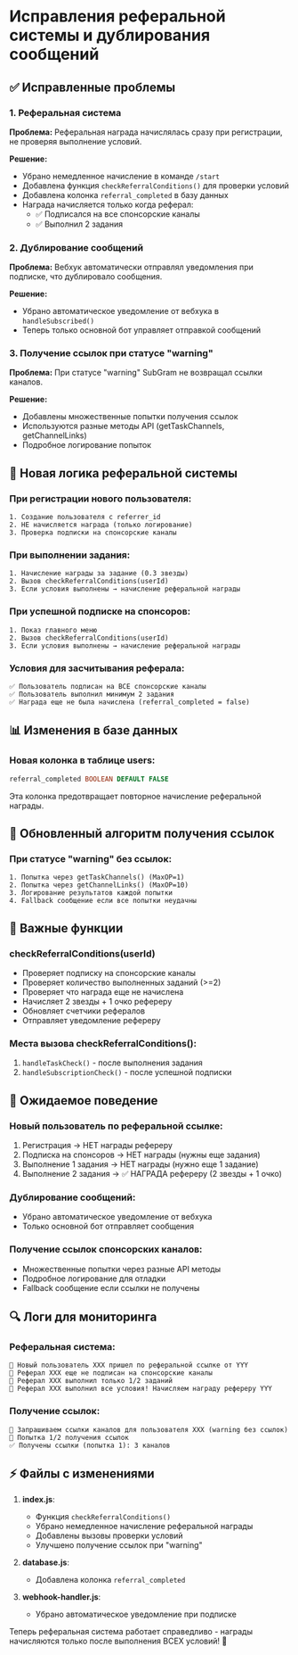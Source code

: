 # Исправления реферальной системы и дублирования сообщений

## ✅ Исправленные проблемы

### 1. Реферальная система
**Проблема:** Реферальная награда начислялась сразу при регистрации, не проверяя выполнение условий.

**Решение:**
- Убрано немедленное начисление в команде `/start`
- Добавлена функция `checkReferralConditions()` для проверки условий
- Добавлена колонка `referral_completed` в базу данных
- Награда начисляется только когда реферал:
  - ✅ Подписался на все спонсорские каналы
  - ✅ Выполнил 2 задания

### 2. Дублирование сообщений
**Проблема:** Вебхук автоматически отправлял уведомления при подписке, что дублировало сообщения.

**Решение:**
- Убрано автоматическое уведомление от вебхука в `handleSubscribed()`
- Теперь только основной бот управляет отправкой сообщений

### 3. Получение ссылок при статусе "warning"
**Проблема:** При статусе "warning" SubGram не возвращал ссылки каналов.

**Решение:**
- Добавлены множественные попытки получения ссылок
- Используются разные методы API (getTaskChannels, getChannelLinks)
- Подробное логирование попыток

## 🔧 Новая логика реферальной системы

### При регистрации нового пользователя:
```
1. Создание пользователя с referrer_id
2. НЕ начисляется награда (только логирование)
3. Проверка подписки на спонсорские каналы
```

### При выполнении задания:
```
1. Начисление награды за задание (0.3 звезды)
2. Вызов checkReferralConditions(userId)
3. Если условия выполнены → начисление реферальной награды
```

### При успешной подписке на спонсоров:
```
1. Показ главного меню
2. Вызов checkReferralConditions(userId)
3. Если условия выполнены → начисление реферальной награды
```

### Условия для засчитывания реферала:
```
✅ Пользователь подписан на ВСЕ спонсорские каналы
✅ Пользователь выполнил минимум 2 задания
✅ Награда еще не была начислена (referral_completed = false)
```

## 📊 Изменения в базе данных

### Новая колонка в таблице users:
```sql
referral_completed BOOLEAN DEFAULT FALSE
```

Эта колонка предотвращает повторное начисление реферальной награды.

## 🎯 Обновленный алгоритм получения ссылок

### При статусе "warning" без ссылок:
```
1. Попытка через getTaskChannels() (MaxOP=1)
2. Попытка через getChannelLinks() (MaxOP=10)
3. Логирование результатов каждой попытки
4. Fallback сообщение если все попытки неудачны
```

## 📝 Важные функции

### checkReferralConditions(userId)
- Проверяет подписку на спонсорские каналы
- Проверяет количество выполненных заданий (>=2)
- Проверяет что награда еще не начислена
- Начисляет 2 звезды + 1 очко рефереру
- Обновляет счетчики рефералов
- Отправляет уведомление рефереру

### Места вызова checkReferralConditions():
1. `handleTaskCheck()` - после выполнения задания
2. `handleSubscriptionCheck()` - после успешной подписки

## 🚀 Ожидаемое поведение

### Новый пользователь по реферальной ссылке:
1. Регистрация → НЕТ награды рефереру
2. Подписка на спонсоров → НЕТ награды (нужны еще задания)
3. Выполнение 1 задания → НЕТ награды (нужно еще 1 задание)
4. Выполнение 2 задания → ✅ НАГРАДА рефереру (2 звезды + 1 очко)

### Дублирование сообщений:
- Убрано автоматическое уведомление от вебхука
- Только основной бот отправляет сообщения

### Получение ссылок спонсорских каналов:
- Множественные попытки через разные API методы
- Подробное логирование для отладки
- Fallback сообщение если ссылки не получены

## 🔍 Логи для мониторинга

### Реферальная система:
```
👥 Новый пользователь XXX пришел по реферальной ссылке от YYY
👥 Реферал XXX еще не подписан на спонсорские каналы
👥 Реферал XXX выполнил только 1/2 заданий
🎉 Реферал XXX выполнил все условия! Начисляем награду рефереру YYY
```

### Получение ссылок:
```
🔄 Запрашиваем ссылки каналов для пользователя XXX (warning без ссылок)
🔄 Попытка 1/2 получения ссылок
✅ Получены ссылки (попытка 1): 3 каналов
```

## ⚡ Файлы с изменениями

1. **index.js**: 
   - Функция `checkReferralConditions()`
   - Убрано немедленное начисление реферальной награды
   - Добавлены вызовы проверки условий
   - Улучшено получение ссылок при "warning"

2. **database.js**: 
   - Добавлена колонка `referral_completed`

3. **webhook-handler.js**: 
   - Убрано автоматическое уведомление при подписке

Теперь реферальная система работает справедливо - награды начисляются только после выполнения ВСЕХ условий! 🎉
